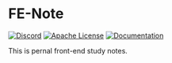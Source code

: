 # FE-Note
[![Discord](https://img.shields.io/discord/1088018734616150057?style=for-the-badge)](https://discord.gg/JKZJfEpT7b)
[![Apache License](https://img.shields.io/crates/l/rustc-serialize?style=for-the-badge)](https://github.com/faaccy/front-gizmos/main/LICENSE)
[![Documentation](https://img.shields.io/badge/Documentation-github-brightgreen.svg?style=for-the-badge)](https://github.com/faaccy/front-gizmos/main/README.md)

This is pernal front-end study notes.





